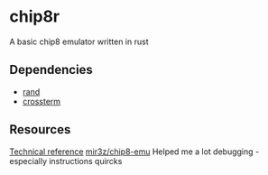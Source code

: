 # chip8r

A basic chip8 emulator written in rust

Dependencies
--
- [rand](https://crates.io/crates/rand)
- [crossterm](https://crates.io/crates/crossterm)


Resources
--
[Technical reference](http://devernay.free.fr/hacks/chip8/C8TECH10.HTM)
[mir3z/chip8-emu](https://github.com/mir3z/chip8-emu) Helped me a lot debugging - especially instructions quircks

